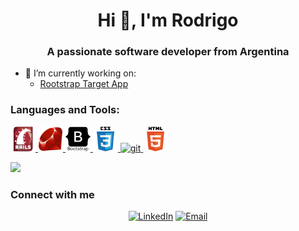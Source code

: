 <h1 align="center">Hi 👋, I'm Rodrigo</h1>
<h3 align="center">A passionate software developer from Argentina</h3>

- 🔭 I’m currently working on:
  - [Rootstrap Target App](https://github.com/rodriguevara/rootstrap-target-app)

<h3 align="left">Languages and Tools:</h3>
<p align="left">  <a href="https://rubyonrails.org" target="_blank" rel="noreferrer"> <img src="https://raw.githubusercontent.com/devicons/devicon/master/icons/rails/rails-original-wordmark.svg" alt="rails" width="40" height="40"/> </a> <a href="https://www.ruby-lang.org/en/" target="_blank" rel="noreferrer"> <img src="https://raw.githubusercontent.com/devicons/devicon/master/icons/ruby/ruby-original.svg" alt="ruby" width="40" height="40"/> </a> <a href="https://getbootstrap.com" target="_blank" rel="noreferrer"> <img src="https://raw.githubusercontent.com/devicons/devicon/master/icons/bootstrap/bootstrap-plain-wordmark.svg" alt="bootstrap" width="40" height="40"/> </a> <a href="https://www.w3schools.com/css/" target="_blank" rel="noreferrer"> <img src="https://raw.githubusercontent.com/devicons/devicon/master/icons/css3/css3-original-wordmark.svg" alt="css3" width="40" height="40"/> </a> <a href="https://git-scm.com/" target="_blank" rel="noreferrer"> <img src="https://www.vectorlogo.zone/logos/git-scm/git-scm-icon.svg" alt="git" width="40" height="40"/> </a> <a href="https://www.w3.org/html/" target="_blank" rel="noreferrer"> <img src="https://raw.githubusercontent.com/devicons/devicon/master/icons/html5/html5-original-wordmark.svg" alt="html5" width="40" height="40"/> </a> </p>

![](https://github-readme-stats.vercel.app/api/top-langs/?username=rodriguevara&theme=blue-green)
  
<h3> Connect with me </h3>

<p align="center">
<a href="https://www.linkedin.com/in/rodrigo-ladron-de-guevara96/"><img alt="LinkedIn" src="https://img.shields.io/badge/LinkedIn-blue?style=flat-square&logo=linkedin"></a>
<a href="mailto:ro.ladrondeguevara@gmail.com"><img alt="Email" src="https://img.shields.io/badge/Email-ro.ladrondeguevara@gmail.com-blue?style=flat-square&logo=gmail"></a>
</p>
